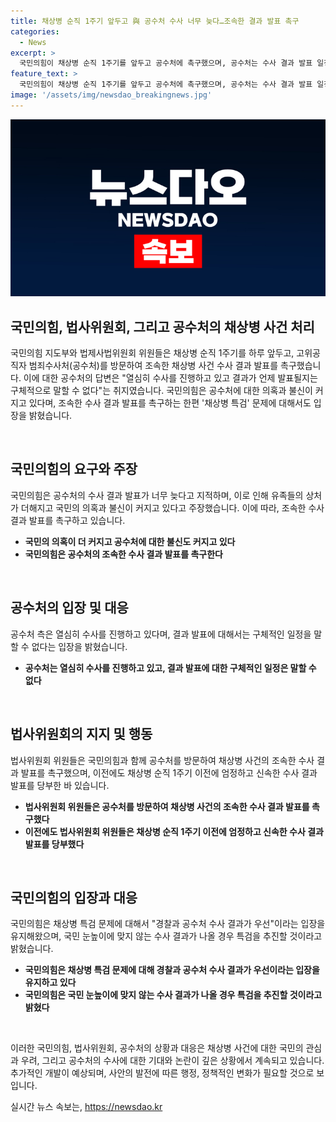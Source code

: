 ```yaml
---
title: 채상병 순직 1주기 앞두고 與 공수처 수사 너무 늦다…조속한 결과 발표 촉구 
categories:
  - News
excerpt: >
  국민의힘이 채상병 순직 1주기를 앞두고 공수처에 촉구했으며, 공수처는 수사 결과 발표 일정은 말할 수 없다고 말했다. 국민의힘은 공수처를 방문하며 수사 결과 발표를 촉구하고, 채상병 사건과 관련된 임성근 전 해병대 제1사단장에 대한 불송치 결정을 논의했다.
feature_text: >
  국민의힘이 채상병 순직 1주기를 앞두고 공수처에 촉구했으며, 공수처는 수사 결과 발표 일정은 말할 수 없다고 말했다. 국민의힘은 공수처를 방문하며 수사 결과 발표를 촉구하고, 채상병 사건과 관련된 임성근 전 해병대 제1사단장에 대한 불송치 결정을 논의했다.
image: '/assets/img/newsdao_breakingnews.jpg'
---
```


<p><img src="/assets/img/newsdao_breakingnews.jpg" alt="firstkoreanews 속보" /></p>

<h2 data-ke-size="size26">국민의힘, 법사위원회, 그리고 공수처의 채상병 사건 처리</h2>

<p>국민의힘 지도부와 법제사법위원회 위원들은 채상병 순직 1주기를 하루 앞두고, 고위공직자 범죄수사처(공수처)를 방문하여 조속한 채상병 사건 수사 결과 발표를 촉구했습니다. 이에 대한 공수처의 답변은 "열심히 수사를 진행하고 있고 결과가 언제 발표될지는 구체적으로 말할 수 없다"는 취지였습니다. 국민의힘은 공수처에 대한 의혹과 불신이 커지고 있다며, 조속한 수사 결과 발표를 촉구하는 한편 '채상병 특검' 문제에 대해서도 입장을 밝혔습니다.</p>

<p data-ke-size="size16">&nbsp;</p>

<h2 data-ke-size="size24">국민의힘의 요구와 주장</h2>

<p>국민의힘은 공수처의 수사 결과 발표가 너무 늦다고 지적하며, 이로 인해 유족들의 상처가 더해지고 국민의 의혹과 불신이 커지고 있다고 주장했습니다. 이에 따라, 조속한 수사 결과 발표를 촉구하고 있습니다. </p>

<ul>
  <li><b>국민의 의혹이 더 커지고 공수처에 대한 불신도 커지고 있다</b></li>
  <li><b>국민의힘은 공수처의 조속한 수사 결과 발표를 촉구한다</b></li>
</ul>

<p data-ke-size="size16">&nbsp;</p>

<h2 data-ke-size="size24">공수처의 입장 및 대응</h2>

<p>공수처 측은 열심히 수사를 진행하고 있다며, 결과 발표에 대해서는 구체적인 일정을 말할 수 없다는 입장을 밝혔습니다.</p>

<ul>
  <li><b>공수처는 열심히 수사를 진행하고 있고, 결과 발표에 대한 구체적인 일정은 말할 수 없다</b></li>
</ul>

<p data-ke-size="size16">&nbsp;</p>

<h2 data-ke-size="size24">법사위원회의 지지 및 행동</h2>

<p>법사위원회 위원들은 국민의힘과 함께 공수처를 방문하여 채상병 사건의 조속한 수사 결과 발표를 촉구했으며, 이전에도 채상병 순직 1주기 이전에 엄정하고 신속한 수사 결과 발표를 당부한 바 있습니다.</p>

<ul>
  <li><b>법사위원회 위원들은 공수처를 방문하여 채상병 사건의 조속한 수사 결과 발표를 촉구했다</b></li>
  <li><b>이전에도 법사위원회 위원들은 채상병 순직 1주기 이전에 엄정하고 신속한 수사 결과 발표를 당부했다</b></li>
</ul>

<p data-ke-size="size16">&nbsp;</p>

<h2 data-ke-size="size24">국민의힘의 입장과 대응</h2>

<p>국민의힘은 채상병 특검 문제에 대해서 "경찰과 공수처 수사 결과가 우선"이라는 입장을 유지해왔으며, 국민 눈높이에 맞지 않는 수사 결과가 나올 경우 특검을 추진할 것이라고 밝혔습니다.</p>

<ul>
  <li><b>국민의힘은 채상병 특검 문제에 대해 경찰과 공수처 수사 결과가 우선이라는 입장을 유지하고 있다</b></li>
  <li><b>국민의힘은 국민 눈높이에 맞지 않는 수사 결과가 나올 경우 특검을 추진할 것이라고 밝혔다</b></li>
</ul>

<p data-ke-size="size16">&nbsp;</p>

<p>이러한 국민의힘, 법사위원회, 공수처의 상황과 대응은 채상병 사건에 대한 국민의 관심과 우려, 그리고 공수처의 수사에 대한 기대와 논란이 깊은 상황에서 계속되고 있습니다. 추가적인 개발이 예상되며, 사안의 발전에 따른 행정, 정책적인 변화가 필요할 것으로 보입니다.</p>
실시간 뉴스 속보는, <a href="https://newsdao.kr" rel="dofollow">https://newsdao.kr</a>


